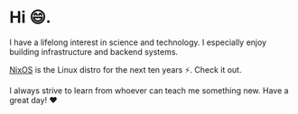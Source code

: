 # Hi 😄.

I have a lifelong interest in science and technology. I especially enjoy building infrastructure and backend systems.

[NixOS](https://nixos.org) is the Linux distro for the next ten years ⚡. Check it out.

I always strive to learn from whoever can teach me something new. Have a great day! :heart:
